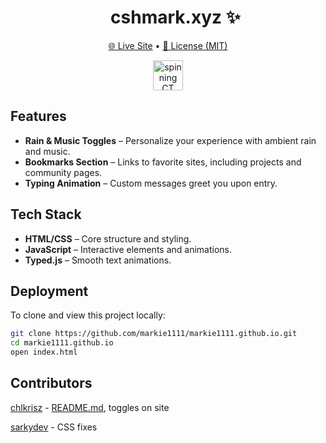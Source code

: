 <div id="user-content-toc">
  <ul align="center">
    <summary>
    <h1>cshmark.xyz ✨</h1>
    </summary>
  </ul>
</div>

<div align=center>

[🌐 Live Site](https://cshmark.xyz) • [📄 License (MIT)](LICENSE)

<img src="assets/pfp.gif" width=48px alt="spinning CT">

</div>

## Features
- **Rain & Music Toggles** – Personalize your experience with ambient rain and music.
- **Bookmarks Section** – Links to favorite sites, including projects and community pages.
- **Typing Animation** – Custom messages greet you upon entry.

## Tech Stack
- **HTML/CSS** – Core structure and styling.
- **JavaScript** – Interactive elements and animations.
- **Typed.js** – Smooth text animations.

## Deployment
To clone and view this project locally:
```bash
git clone https://github.com/markie1111/markie1111.github.io.git
cd markie1111.github.io
open index.html
```

## Contributors
[chlkrisz](https://github.com/chlkrisz) - [README.md](README.md), toggles on site

[sarkydev](https://github.com/sarkydev) - CSS fixes
